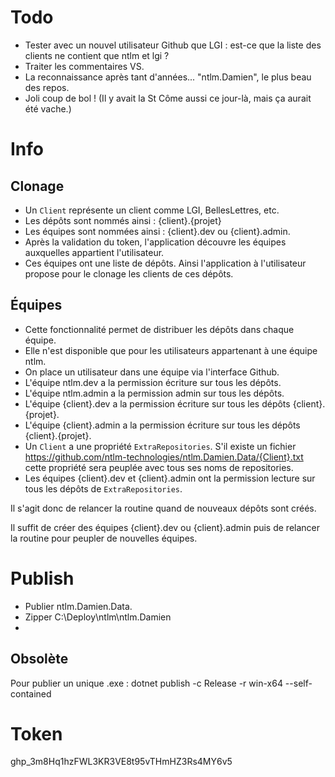 # Todo

- Tester avec un nouvel utilisateur Github que LGI : est-ce que la liste des clients ne contient que ntlm et lgi ?
- Traiter les commentaires VS.
- La reconnaissance après tant d'années... "ntlm.Damien", le plus beau des repos.
- Joli coup de bol ! (Il y avait la St Côme aussi ce jour-là, mais ça aurait été vache.)

# Info

## Clonage

- Un `Client` représente un client comme LGI, BellesLettres, etc. 
- Les dépôts sont nommés ainsi : {client}.{projet}
- Les équipes sont nommées ainsi : {client}.dev ou {client}.admin.
- Après la validation du token, l'application découvre les équipes auxquelles appartient l'utilisateur.
- Ces équipes ont une liste de dépôts. Ainsi l'application à l'utilisateur propose pour le clonage les clients de ces dépôts.

## Équipes

- Cette fonctionnalité permet de distribuer les dépôts dans chaque équipe.
- Elle n'est disponible que pour les utilisateurs appartenant à une équipe ntlm.
- On place un utilisateur dans une équipe via l'interface Github.
- L'équipe ntlm.dev a la permission écriture sur tous les dépôts.
- L'équipe ntlm.admin a la permission admin sur tous les dépôts.
- L'équipe {client}.dev a la permission écriture sur tous les dépôts {client}.{projet}.
- L'équipe {client}.admin a la permission écriture sur tous les dépôts {client}.{projet}.
- Un `Client` a une propriété `ExtraRepositories`. S'il existe un fichier https://github.com/ntlm-technologies/ntlm.Damien.Data/{Client}.txt cette propriété sera peuplée avec tous ses noms de repositories.
- Les équipes {client}.dev et {client}.admin ont la permission lecture sur tous les dépôts de `ExtraRepositories`.

Il s'agit donc de relancer la routine quand de nouveaux dépôts sont créés.

Il suffit de créer des équipes {client}.dev ou {client}.admin puis de relancer la routine pour peupler de nouvelles équipes.  

# Publish

- Publier ntlm.Damien.Data.
- Zipper C:\Deploy\ntlm\ntlm.Damien
- 
## Obsolète

Pour publier un unique .exe : 
dotnet publish -c Release -r win-x64 --self-contained

# Token

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